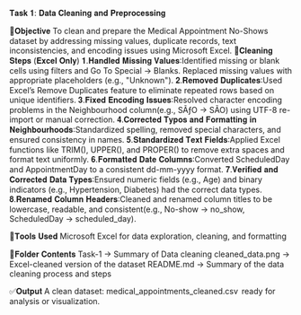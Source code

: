𝐓𝐚𝐬𝐤 𝟏: 𝐃𝐚𝐭𝐚 𝐂𝐥𝐞𝐚𝐧𝐢𝐧𝐠 𝐚𝐧𝐝 𝐏𝐫𝐞𝐩𝐫𝐨𝐜𝐞𝐬𝐬𝐢𝐧𝐠

📌𝐎𝐛𝐣𝐞𝐜𝐭𝐢𝐯𝐞
To clean and prepare the Medical Appointment No-Shows dataset by addressing missing values, duplicate records, text inconsistencies, and encoding issues using Microsoft Excel.
🧹𝐂𝐥𝐞𝐚𝐧𝐢𝐧𝐠 𝐒𝐭𝐞𝐩𝐬 (𝐄𝐱𝐜𝐞𝐥 𝐎𝐧𝐥𝐲)
𝟏.𝐇𝐚𝐧𝐝𝐥𝐞𝐝 𝐌𝐢𝐬𝐬𝐢𝐧𝐠 𝐕𝐚𝐥𝐮𝐞𝐬:Identified missing or blank cells using filters and Go To Special → Blanks. Replaced missing values with appropriate placeholders (e.g., "Unknown").
𝟐.𝐑𝐞𝐦𝐨𝐯𝐞𝐝 𝐃𝐮𝐩𝐥𝐢𝐜𝐚𝐭𝐞𝐬:Used Excel’s Remove Duplicates feature to eliminate repeated rows based on unique identifiers.
𝟑.𝐅𝐢𝐱𝐞𝐝 𝐄𝐧𝐜𝐨𝐝𝐢𝐧𝐠 𝐈𝐬𝐬𝐮𝐞𝐬:Resolved character encoding problems in the Neighbourhood column(e.g., SÃƒO → SÃO) using UTF-8 re-import or manual correction.
𝟒.𝐂𝐨𝐫𝐫𝐞𝐜𝐭𝐞𝐝 𝐓𝐲𝐩𝐨𝐬 𝐚𝐧𝐝 𝐅𝐨𝐫𝐦𝐚𝐭𝐭𝐢𝐧𝐠 𝐢𝐧 𝐍𝐞𝐢𝐠𝐡𝐛𝐨𝐮𝐫𝐡𝐨𝐨𝐝𝐬:Standardized spelling, removed special characters, and ensured consistency in names.
𝟓.𝐒𝐭𝐚𝐧𝐝𝐚𝐫𝐝𝐢𝐳𝐞𝐝 𝐓𝐞𝐱𝐭 𝐅𝐢𝐞𝐥𝐝𝐬:Applied Excel functions like TRIM(), UPPER(), and PROPER() to remove extra spaces and format text uniformly.
𝟔.𝐅𝐨𝐫𝐦𝐚𝐭𝐭𝐞𝐝 𝐃𝐚𝐭𝐞 𝐂𝐨𝐥𝐮𝐦𝐧𝐬:Converted ScheduledDay and AppointmentDay to a consistent dd-mm-yyyy format.
𝟕.𝐕𝐞𝐫𝐢𝐟𝐢𝐞𝐝 𝐚𝐧𝐝 𝐂𝐨𝐫𝐫𝐞𝐜𝐭𝐞𝐝 𝐃𝐚𝐭𝐚 𝐓𝐲𝐩𝐞𝐬:Ensured numeric fields (e.g., Age) and binary indicators (e.g., Hypertension, Diabetes) had the correct data types.
𝟖.𝐑𝐞𝐧𝐚𝐦𝐞𝐝 𝐂𝐨𝐥𝐮𝐦𝐧 𝐇𝐞𝐚𝐝𝐞𝐫𝐬:Cleaned and renamed column titles to be lowercase, readable, and consistent(e.g., No-show → no_show, ScheduledDay → scheduled_day).

🧰𝐓𝐨𝐨𝐥𝐬 𝐔𝐬𝐞𝐝
Microsoft Excel for data exploration, cleaning, and formatting

📂𝐅𝐨𝐥𝐝𝐞𝐫 𝐂𝐨𝐧𝐭𝐞𝐧𝐭𝐬
Task-1 → Summary of Data cleaning
cleaned_data.png → Excel-cleaned version of the dataset
README.md → Summary of the data cleaning process and steps

✅𝐎𝐮𝐭𝐩𝐮𝐭
A clean dataset: ⁠medical_appointments_cleaned.csv ⁠ ready for analysis or visualization.
